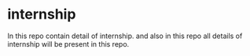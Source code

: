 
# internship
In this repo contain detail of internship. 
and also in this repo all details of internship will be present in this repo. 
